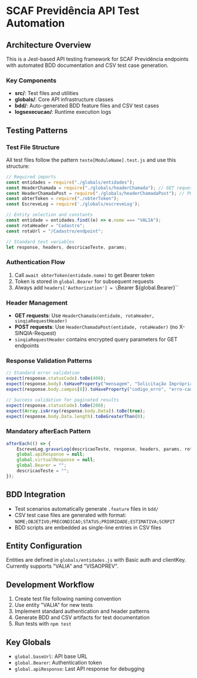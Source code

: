 # SCAF Previdência API Test Automation

## Architecture Overview

This is a Jest-based API testing framework for SCAF Previdência endpoints with automated BDD documentation and CSV test case generation.

### Key Components

- **src/**: Test files and utilities
- **globals/**: Core API infrastructure classes  
- **bdd/**: Auto-generated BDD feature files and CSV test cases
- **logsexecucao/**: Runtime execution logs

## Testing Patterns

### Test File Structure
All test files follow the pattern `teste[ModuleName].test.js` and use this structure:

```javascript
// Required imports
const entidades = require("./globals/entidades");
const HeaderChamada = require("./globals/headerChamada"); // GET requests
const HeaderChamadaPost = require("./globals/headerChamadaPost"); // POST requests  
const obterToken = require("./obterToken");
const EscreveLog = require('./globals/escreveLog');

// Entity selection and constants
const entidade = entidades.find((e) => e.nome === "VALIA");
const rotaHeader = "Cadastro";
const rotaUrl = "/Cadastro/endpoint";

// Standard test variables
let response, headers, descricaoTeste, params;
```

### Authentication Flow
1. Call `await obterToken(entidade.nome)` to get Bearer token
2. Token is stored in `global.Bearer` for subsequent requests
3. Always add `headers['Authorization'] = \`Bearer ${global.Bearer}\``

### Header Management
- **GET requests**: Use `HeaderChamada(entidade, rotaHeader, sinqiaRequestHeader)`
- **POST requests**: Use `HeaderChamadaPost(entidade, rotaHeader)` (no X-SINQIA-Request)
- `sinqiaRequestHeader` contains encrypted query parameters for GET endpoints

### Response Validation Patterns
```javascript
// Standard error validation
expect(response.statusCode).toBe(400);
expect(response.body).toHaveProperty("mensagem", "Solicitação Imprópria");
expect(response.body.campos[0]).toHaveProperty("codigo_erro", "erro-cad-xxxx");

// Success validation for paginated results
expect(response.statusCode).toBe(200);
expect(Array.isArray(response.body.Data)).toBe(true);
expect(response.body.Data.length).toBeGreaterThan(0);
```

### Mandatory afterEach Pattern
```javascript
afterEach(() => {
    EscreveLog.gravarLog(descricaoTeste, response, headers, params, rotaUrl);
    global.apiResponse = null;
    global.virtualResponse = null;
    global.Bearer = "";
    descricaoTeste = "";
});
```

## BDD Integration

- Test scenarios automatically generate `.feature` files in `bdd/`
- CSV test case files are generated with format: `NOME;OBJETIVO;PRECONDICAO;STATUS;PRIORIDADE;ESTIMATIVA;SCRPIT`
- BDD scripts are embedded as single-line entries in CSV files

## Entity Configuration

Entities are defined in `globals/entidades.js` with Basic auth and clientKey. Currently supports "VALIA" and "VISAOPREV".

## Development Workflow

1. Create test file following naming convention
2. Use entity "VALIA" for new tests
3. Implement standard authentication and header patterns  
4. Generate BDD and CSV artifacts for test documentation
5. Run tests with `npm test`

## Key Globals

- `global.baseUrl`: API base URL
- `global.Bearer`: Authentication token
- `global.apiResponse`: Last API response for debugging
